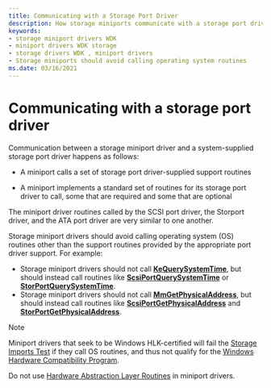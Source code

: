 ```yaml
---
title: Communicating with a Storage Port Driver
description: How storage miniports communicate with a storage port driver
keywords:
- storage miniport drivers WDK
- miniport drivers WDK storage
- storage drivers WDK , miniport drivers
- Storage miniports should avoid calling operating system routines
ms.date: 03/16/2021
---
```


# Communicating with a storage port driver

Communication between a storage miniport driver and a system-supplied storage port driver happens as follows:

- A miniport calls a set of storage port driver-supplied support routines

- A miniport implements a standard set of routines for its storage port driver to call, some that are required and some that are optional

The miniport driver routines called by the SCSI port driver, the Storport driver, and the ATA port driver are very similar to one another.

Storage miniport drivers should avoid calling operating system (OS) routines other than the support routines provided by the appropriate port driver support. For example:

- Storage miniport drivers should not call [**KeQuerySystemTime**](/windows-hardware/drivers/ddi/wdm/nf-wdm-kequerysystemtime), but should instead call routines like [**ScsiPortQuerySystemTime**](/windows-hardware/drivers/ddi/srb/nf-srb-scsiportquerysystemtime) or [**StorPortQuerySystemTime**](/windows-hardware/drivers/ddi/storport/nf-storport-storportquerysystemtime).
- Storage miniport drivers should not call [**MmGetPhysicalAddress**](/windows-hardware/drivers/ddi/ntddk/nf-ntddk-mmgetphysicaladdress), but should instead call routines like [**ScsiPortGetPhysicalAddress**](/windows-hardware/drivers/ddi/srb/nf-srb-scsiportgetphysicaladdress) and [**StorPortGetPhysicalAddress**](/windows-hardware/drivers/ddi/storport/nf-storport-storportgetphysicaladdress).

> [!NOTE]
> Miniport drivers that seek to be Windows HLK-certified will fail the [Storage Imports Test](/windows-hardware/test/hlk/testref/c75585b2-a3e6-4db0-8847-f6023171d4b9) if they call OS routines, and thus not qualify for the [Windows Hardware Compatibility Program](/windows-hardware/design/compatibility/).

Do not use [Hardware Abstraction Layer Routines](/previous-versions/windows/hardware/drivers/ff546644(v=vs.85)) in miniport drivers.
